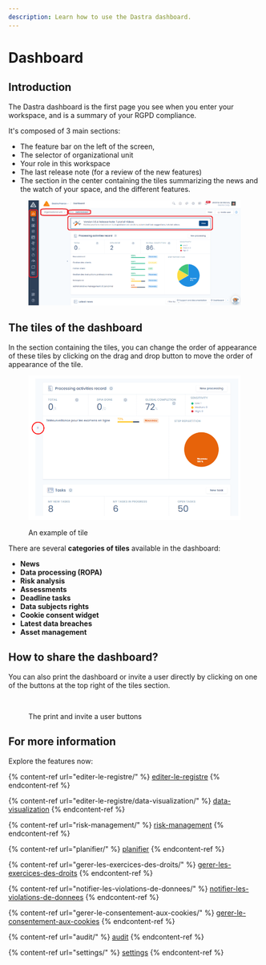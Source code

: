 ```yaml
---
description: Learn how to use the Dastra dashboard.
---
```


# Dashboard

## Introduction&#x20;

The Dastra dashboard is the first page you see when you enter your workspace, and is a summary of your RGPD compliance.&#x20;

It's composed of 3 main sections:&#x20;

* The feature bar on the left of the screen,&#x20;
* The selector of organizational unit
* Your role in this workspace
* The last release note (for a review of the new features)
* The section in the center containing the tiles summarizing the news and the watch of your space, and the different features.

<figure><img src="../.gitbook/assets/Sans titre.png" alt=""><figcaption></figcaption></figure>

## The tiles of the dashboard

In the section containing the tiles, you can change the order of appearance of these tiles by clicking on the drag and drop button to move the order of appearance of the tile.

<figure><img src="../.gitbook/assets/image (43).png" alt=""><figcaption><p>An example of tile</p></figcaption></figure>

There are several **categories of tiles** available in the dashboard:&#x20;

* **News**&#x20;
* **Data processing (ROPA)**
* **Risk analysis**&#x20;
* **Assessments**
* **Deadline tasks**&#x20;
* **Data subjects rights**
* **Cookie consent widget**&#x20;
* **Latest data breaches** &#x20;
* **Asset management**

## How to share the dashboard?&#x20;

You can also print the dashboard or invite a user directly by clicking on one of the buttons at the top right of the tiles section.

<figure><img src="../.gitbook/assets/Capture d’écran 2023-06-07 à 11.03.28.png" alt="" width="257"><figcaption><p>The print and invite a user buttons</p></figcaption></figure>

## For more information

Explore the features now:

{% content-ref url="editer-le-registre/" %}
[editer-le-registre](editer-le-registre/)
{% endcontent-ref %}

{% content-ref url="editer-le-registre/data-visualization/" %}
[data-visualization](editer-le-registre/data-visualization/)
{% endcontent-ref %}

{% content-ref url="risk-management/" %}
[risk-management](risk-management/)
{% endcontent-ref %}

{% content-ref url="planifier/" %}
[planifier](planifier/)
{% endcontent-ref %}

{% content-ref url="gerer-les-exercices-des-droits/" %}
[gerer-les-exercices-des-droits](gerer-les-exercices-des-droits/)
{% endcontent-ref %}

{% content-ref url="notifier-les-violations-de-donnees/" %}
[notifier-les-violations-de-donnees](notifier-les-violations-de-donnees/)
{% endcontent-ref %}

{% content-ref url="gerer-le-consentement-aux-cookies/" %}
[gerer-le-consentement-aux-cookies](gerer-le-consentement-aux-cookies/)
{% endcontent-ref %}

{% content-ref url="audit/" %}
[audit](audit/)
{% endcontent-ref %}

{% content-ref url="settings/" %}
[settings](settings/)
{% endcontent-ref %}
